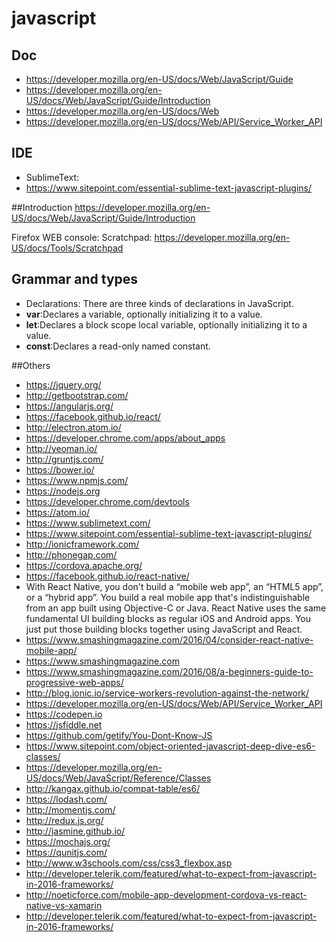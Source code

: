 # javascript

## Doc
- https://developer.mozilla.org/en-US/docs/Web/JavaScript/Guide
- https://developer.mozilla.org/en-US/docs/Web/JavaScript/Guide/Introduction
- https://developer.mozilla.org/en-US/docs/Web
- https://developer.mozilla.org/en-US/docs/Web/API/Service_Worker_API
## IDE
- SublimeText:
 - https://www.sitepoint.com/essential-sublime-text-javascript-plugins/
 
##Introduction
https://developer.mozilla.org/en-US/docs/Web/JavaScript/Guide/Introduction

Firefox WEB console: Scratchpad: https://developer.mozilla.org/en-US/docs/Tools/Scratchpad
## Grammar and types

- Declarations:
 There are three kinds of declarations in JavaScript.
 - **var**:Declares a variable, optionally initializing it to a value.
 - **let**:Declares a block scope local variable, optionally initializing it to a value.
 - **const**:Declares a read-only named constant.

##Others
- https://jquery.org/
- http://getbootstrap.com/
- https://angularjs.org/
- https://facebook.github.io/react/
- http://electron.atom.io/
- https://developer.chrome.com/apps/about_apps
- http://yeoman.io/
- http://gruntjs.com/
- https://bower.io/
- https://www.npmjs.com/
- https://nodejs.org
- https://developer.chrome.com/devtools
- https://atom.io/
- https://www.sublimetext.com/
- https://www.sitepoint.com/essential-sublime-text-javascript-plugins/
- http://ionicframework.com/
- http://phonegap.com/
- https://cordova.apache.org/
- https://facebook.github.io/react-native/
 - With React Native, you don't build a “mobile web app”, an “HTML5 app”, or a “hybrid app”. You build a real mobile app that's indistinguishable from an app built using Objective-C or Java. React Native uses the same fundamental UI building blocks as regular iOS and Android apps. You just put those building blocks together using JavaScript and React.
 - https://www.smashingmagazine.com/2016/04/consider-react-native-mobile-app/ 
- https://www.smashingmagazine.com
- https://www.smashingmagazine.com/2016/08/a-beginners-guide-to-progressive-web-apps/
- http://blog.ionic.io/service-workers-revolution-against-the-network/
- https://developer.mozilla.org/en-US/docs/Web/API/Service_Worker_API
- https://codepen.io
- https://jsfiddle.net
- https://github.com/getify/You-Dont-Know-JS
- https://www.sitepoint.com/object-oriented-javascript-deep-dive-es6-classes/
- https://developer.mozilla.org/en-US/docs/Web/JavaScript/Reference/Classes
- http://kangax.github.io/compat-table/es6/
- https://lodash.com/
- http://momentjs.com/
- http://redux.js.org/
- http://jasmine.github.io/
- https://mochajs.org/
- https://qunitjs.com/
- http://www.w3schools.com/css/css3_flexbox.asp
- http://developer.telerik.com/featured/what-to-expect-from-javascript-in-2016-frameworks/
- http://noeticforce.com/mobile-app-development-cordova-vs-react-native-vs-xamarin
- http://developer.telerik.com/featured/what-to-expect-from-javascript-in-2016-frameworks/
 

